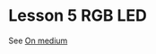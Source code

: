 # Lesson 5 RGB LEDSee [On medium](https://medium.com/android-things-and-sunfounder-super-kit-v3-0/getting-started-with-android-things-92ad77cf8f84)
